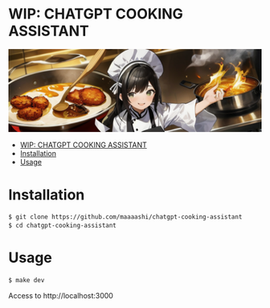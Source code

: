 # WIP: CHATGPT COOKING ASSISTANT

<div><img src="./docs/main.png" /></div>

- [WIP: CHATGPT COOKING ASSISTANT](#wip-chatgpt-cooking-assistant)
- [Installation](#installation)
- [Usage](#usage)

# Installation

```bash
$ git clone https://github.com/maaaashi/chatgpt-cooking-assistant
$ cd chatgpt-cooking-assistant
```

# Usage

```bash
$ make dev
```

Access to http://localhost:3000

<!-- # Test

```bash
# Run test
$ npm run test:watch
``` -->
